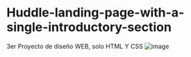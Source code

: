 # Huddle-landing-page-with-a-single-introductory-section

3er Proyecto de diseño WEB, solo HTML Y CSS
![image](https://user-images.githubusercontent.com/47616481/114254952-b7dbff80-996f-11eb-84ad-bbb916eb594f.png)
